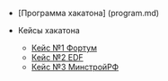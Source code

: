 - [Программа хакатона] (program.md)

- Кейсы хакатона

  - [Кейс №1 Фортум](case1.md)
  - [Кейс №2 EDF](case2.md)
  - [Кейс №3 МинстройРФ](case3.md)

